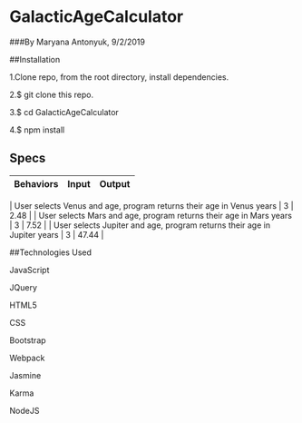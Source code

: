 # GalacticAgeCalculator

###By Maryana Antonyuk, 9/2/2019

##Installation

1.Clone repo, from the root directory, install dependencies.

2.$ git clone this repo.

3.$ cd GalacticAgeCalculator

4.$ npm install

## Specs
| Behaviors       | Input          | Output      |
| ---------------- |:------------:| :--------------:|

| User selects Venus and age, program returns their age in Venus years | 3 | 2.48 |
| User selects Mars and age, program returns their age in Mars years | 3 | 7.52 |
| User selects Jupiter and age, program returns their age in Jupiter years | 3 | 47.44 |
 

##Technologies Used

JavaScript

JQuery

HTML5

CSS

Bootstrap

Webpack

Jasmine

Karma

NodeJS
